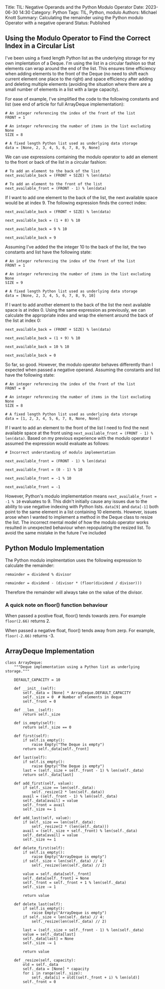 Title: TIL: Negative Operands and the Python Modulo Operator
Date: 2023-06-30 14:30
Category: Python
Tags: TIL, Python, modulo
Authors: Michael Knott
Summary: Calculating the remainder using the Python modulo Operator with a negative operand
Status: Published

## Using the Modulo Operator to Find the Correct Index in a Circular List


I've been using a fixed length Python list as the underlying storage for my own implentation of a Deque. I'm using the list in a circular fashion so that elements can wrap around the end of the list. This ensures time efficiency when adding elements to the front of the Deque (no need to shift each current element one place to the right) and space efficiency after adding and deleting multiple elements (avoiding the situation where there are a small number of elements in a list with a large capacity).

For ease of example, I've simplified the code to the following constants and list (see end of article for full ArrayDeque implementation):

```
# An integer referencing the index of the front of the list
FRONT = 1

# An integer referencing the number of items in the list excluding None
SIZE = 8

# A fixed length Python list used as underlying data storage 
data = [None, 2, 3, 4, 5, 6, 7, 8, 9, None]
```

We can use expressions containing the modulo operator to add an element to the front or back of the list in a circular fashion:

```
# To add an element to the back of the list
next_available_back = (FRONT + SIZE) % len(data)

# To add an element to the front of the list
next_available_front = (FRONT - 1) % len(data)

```

If I want to add one element to the back of the list, the next available space would be at index 9. The following expression finds the correct index:

```
next_available_back = (FRONT + SIZE) % len(data)

next_available_back = (1 + 8) % 10

next_available_back = 9 % 10

next_available_back = 9

```

Assuming I've added the the integer 10 to the back of the list, the two constants and list have the following state:


```
# An integer referencing the index of the front of the list
FRONT = 1

# An integer referencing the number of items in the list excluding None
SIZE = 9

# A fixed length Python list used as underlying data storage 
data = [None, 2, 3, 4, 5, 6, 7, 8, 9, 10]
```

If I want to add another element to the back of the list the next available space is at index 0. Using the same expression as previously, we can calculate the appropriate index and wrap the element around the back of the list at index 0:

```
next_available_back = (FRONT + SIZE) % len(data)

next_available_back = (1 + 9) % 10

next_available_back = 10 % 10

next_available_back = 0
```

So far, so good. However, the modulo operator behaves differently than I expected when passed a negative operand. Assuming the constants and list have the following state:

```
# An integer referencing the index of the front of the list
FRONT = 0

# An integer referencing the number of items in the list excluding None
SIZE = 8

# A fixed length Python list used as underlying data storage 
data = [1, 2, 3, 4, 5, 6, 7, 8, None, None]
```

If I want to add an element to the front of the list I need to find the next available space at the front using `next_available_front = (FRONT - 1) % len(data)`. Based on my previous experience with the modulo operator I assumed the expression would evaluate as follows:

```
# Incorrect understanding of modulo implementation

next_available_front = (FRONT - 1) % len(data)

next_available_front = (0 - 1) % 10

next_available_front = -1 % 10

next_available_front = -1
```

However, Python's modulo implementation means `next_available_front = -1 % 10` evaluates to 9. This didn't initially cause any issues due to the ability to use negative indexing with Python lists. `data[9]` and `data[-1]` both point to the same element in a list containing 10 elements. However, issues arose when I wanted to implement a method in the Deque class to resize the list. The incorrect mental model of how the modulo operator works resulted in unexpected behaviour when repopulating the resized list. To avoid the same mistake in the future I've included  

## Python Modulo Implementation

The Python modulo implmentation uses the following expression to calculate the remainder:

```
remainder = dividend % divisor

remainder = dividend - (divisor * (floor(dividend / divisor)))

```

Therefore the remainder will always take on the value of the divisor.


### A quick note on floor() function behaviour

When passed a postive float, floor() tends towards zero. For example `floor(2.66)` returns 2.

When passed a negative float, floor() tends away from zerp. For example, `floor(-2.66)` returns -3.

## ArrayDeque Implementation

```
class ArrayDeque:
    """Deque implementation using a Python list as underlying storage."""

    DEFAULT_CAPACITY = 10

    def __init__(self):
        self._data = [None] * ArrayDeque.DEFAULT_CAPACITY
        self._size = 0  # Number of elements in deque
        self._front = 0

    def __len__(self):
        return self._size

    def is_empty(self):
        return self._size == 0

    def first(self):
        if self.is_empty():
            raise Empty("The Deque is empty")
        return self._data[self._front]

    def last(self):
        if self.is_empty():
            raise Empty("The Deque is empty")
        last = (self._size + self._front - 1) % len(self._data)
        return self._data[last]

    def add_first(self, value):
        if self._size == len(self._data):
            self._resize(2 * len(self._data))
        avail = (self._front - 1) % len(self._data)
        self._data[avail] = value
        self._front = avail
        self._size += 1

    def add_last(self, value):
        if self._size == len(self._data):
            self._resize(2 * (len(self._data)))
        avail = (self._size + self._front) % len(self._data)
        self._data[avail] = value
        self._size += 1

    def delete_first(self):
        if self.is_empty():
            raise Empty("ArrayDeque is empty")
        if self._size < len(self._data) // 4:
            self._resize(len(self._data) // 2)

        value = self._data[self._front]
        self._data[self._front] = None
        self._front = self._front + 1 % len(self._data)
        self._size -= 1

        return value

    def delete_last(self):
        if self.is_empty():
            raise Empty("ArrayDeque is empty")
        if self._size < len(self._data) // 4:
            self._resize(len(self._data) // 2)

        last = (self._size + self._front - 1) % len(self._data)
        value = self._data[last]
        self._data[last] = None
        self._size -= 1

        return value

    def _resize(self, capacity):
        old = self._data
        self._data = [None] * capacity
        for i in range(self._size):
            self._data[i] = old[(self._front + i) % len(old)]
        self._front = 0
```
